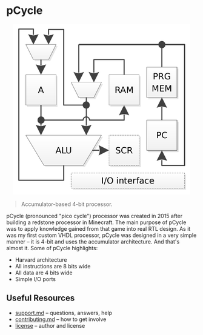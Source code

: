 # pCycle

<p align="center">
    <img src="img/pipeline.png" alt="pCycle pipeline" height="450">
</p>

> Accumulator-based 4-bit processor.

pCycle (pronounced "pico cycle") processor was created in 2015 after building a redstone processor in Minecraft. The main purpose of pCycle was to apply knowledge gained from that game into real RTL design. As it was my first custom VHDL processor, pCycle was designed in a very simple manner – it is 4-bit and uses the accumulator architecture. And that's almost it. Some of pCycle highlights:

* Harvard architecture
* All instructions are 8 bits wide
* All data are 4 bits wide
* Simple I/O ports

## Useful Resources

* [support.md](support.md) – questions, answers, help
* [contributing.md](contributing.md) – how to get involve
* [license](license) – author and license
